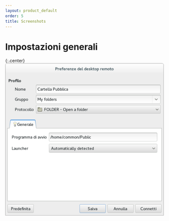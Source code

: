 ```yaml
---
layout: product_default
order: 5
title: Screenshots
---
```

# Impostazioni generali

{:.center}
![Impostazioni generali](/resources/remmina-plugin-folder/archive/latest/italian/general.png)